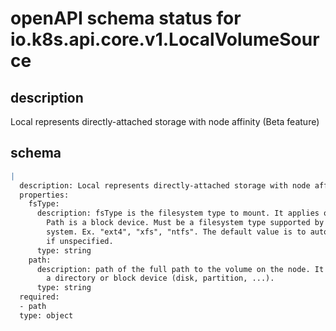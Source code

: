 # openAPI schema status for io.k8s.api.core.v1.LocalVolumeSource

## description

Local represents directly-attached storage with node affinity (Beta feature)

## schema

```yaml
|
  description: Local represents directly-attached storage with node affinity (Beta feature)
  properties:
    fsType:
      description: fsType is the filesystem type to mount. It applies only when the
        Path is a block device. Must be a filesystem type supported by the host operating
        system. Ex. "ext4", "xfs", "ntfs". The default value is to auto-select a filesystem
        if unspecified.
      type: string
    path:
      description: path of the full path to the volume on the node. It can be either
        a directory or block device (disk, partition, ...).
      type: string
  required:
  - path
  type: object

```
